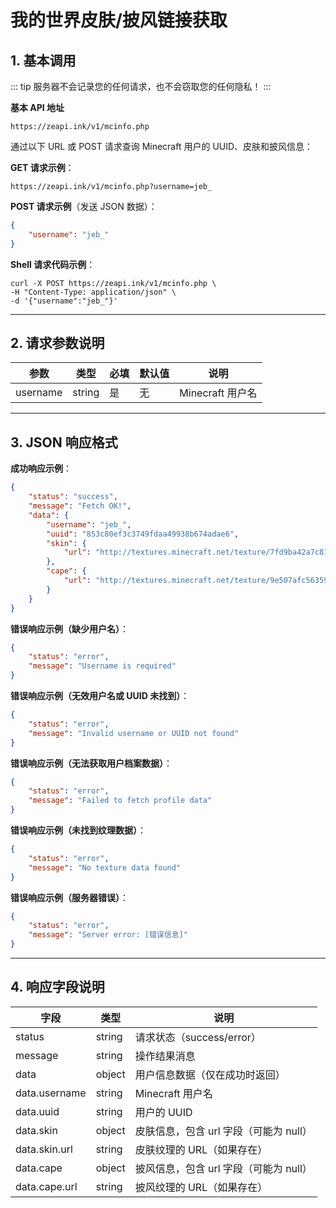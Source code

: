 # 我的世界皮肤/披风链接获取

## 1. 基本调用

::: tip
服务器不会记录您的任何请求，也不会窃取您的任何隐私！
:::

**基本 API 地址**
```url
https://zeapi.ink/v1/mcinfo.php
```

通过以下 URL 或 POST 请求查询 Minecraft 用户的 UUID、皮肤和披风信息：

**GET 请求示例**：
```url
https://zeapi.ink/v1/mcinfo.php?username=jeb_
```

**POST 请求示例**（发送 JSON 数据）：
```json
{
    "username": "jeb_"
}
```

**Shell 请求代码示例**：
```shell
curl -X POST https://zeapi.ink/v1/mcinfo.php \
-H "Content-Type: application/json" \
-d '{"username":"jeb_"}'
```

---

## 2. 请求参数说明

| 参数      | 类型   | 必填 | 默认值 | 说明                              |
|-----------|--------|------|--------|----------------------------------|
| username  | string | 是   | 无     | Minecraft 用户名                 |

---

## 3. JSON 响应格式

**成功响应示例**：
```json
{
    "status": "success",
    "message": "Fetch OK!",
    "data": {
        "username": "jeb_",
        "uuid": "853c80ef3c3749fdaa49938b674adae6",
        "skin": {
            "url": "http://textures.minecraft.net/texture/7fd9ba42a7c81eeea22f1524271ae85a8e045ce0af5a6ae16c6406ae917e68b5"
        },
        "cape": {
            "url": "http://textures.minecraft.net/texture/9e507afc56359978a3eb3e32367042b853cddd0995d17d0da995662913fb00f7"
        }
    }
}
```

**错误响应示例（缺少用户名）**：
```json
{
    "status": "error",
    "message": "Username is required"
}
```

**错误响应示例（无效用户名或 UUID 未找到）**：
```json
{
    "status": "error",
    "message": "Invalid username or UUID not found"
}
```

**错误响应示例（无法获取用户档案数据）**：
```json
{
    "status": "error",
    "message": "Failed to fetch profile data"
}
```

**错误响应示例（未找到纹理数据）**：
```json
{
    "status": "error",
    "message": "No texture data found"
}
```

**错误响应示例（服务器错误）**：
```json
{
    "status": "error",
    "message": "Server error: [错误信息]"
}
```

---

## 4. 响应字段说明

| 字段          | 类型   | 说明                              |
|---------------|--------|----------------------------------|
| status        | string | 请求状态（success/error）        |
| message       | string | 操作结果消息                    |
| data          | object | 用户信息数据（仅在成功时返回）   |
| data.username | string | Minecraft 用户名                 |
| data.uuid     | string | 用户的 UUID                     |
| data.skin     | object | 皮肤信息，包含 url 字段（可能为 null） |
| data.skin.url | string | 皮肤纹理的 URL（如果存在）       |
| data.cape     | object | 披风信息，包含 url 字段（可能为 null） |
| data.cape.url | string | 披风纹理的 URL（如果存在）       |